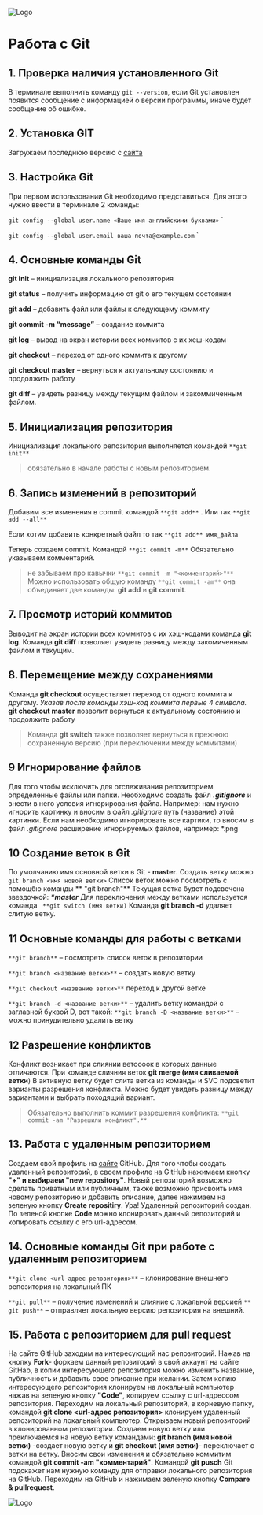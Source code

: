 ![Logo](Git.png)
# Работа с Git

## 1. Проверка наличия установленного Git
В терминале выполнить команду `git --version`, если Git установлен появится сообщение с информацией о версии программы, иначе будет сообщение об ошибке.
## 2. Установка GIT
Загружаем последнюю версию с [сайта](https://code.visualstudio.com/Download)

## 3. Настройка Git
При первом использовании Git необходимо представиться.
Для этого нужно ввести в терминале 2 команды:

`git config --global user.name «Ваше имя английскими буквами»`
`

`git config --global user.email ваша почта@example.com`
`

## 4. Основные команды Git
**git init** – инициализация локального репозитория

**git status** – получить информацию от git о его текущем состоянии

**git add** – добавить файл или файлы к следующему коммиту

**git commit -m “message”** – создание коммита

**git log** – вывод на экран истории всех коммитов с их хеш-кодам

**git checkout** – переход от одного коммита к другому

**git checkout master** – вернуться к актуальному состоянию и продолжить работу

**git diff** – увидеть разницу между текущим файлом и закоммиченным файлом.

## 5. Инициализация репозитория
Инициализация локального репозитория выполняется командой `**git init**`
>обязательно в начале работы с новым репозиторием.

## 6. Запись изменений в репозиторий 
Добавим все изменения в commit
командой `**git add**` .
Или так
`**git add --all**`

Если хотим добавить конкретный файл то так
`**git add** имя_файла`

Теперь создаем commit. Командой  `**git commit -m**`
Обязательно указываем комментарий.
> не забываем про кавычки
`**git commit -m "<комментарий>"**`
Можно использовать общую команду `**git commit -am**`
она объединяет две команды: **git add** и **git commit**.

## 7. Просмотр историй коммитов
Выводит на экран истории всех коммитов с их хэш-кодами команда **git log**.
Команда  **git diff** позволяет увидеть разницу между закомиченным файлом и текущим.

## 8. Перемещение между сохранениями
Команда **git checkout** осуществляет переход от одного коммита к другому. 
*Указав после команды хэш-код коммита первые 4 символа.*
**git checkout master** позволит вернуться к актуальному состоянию и продолжить работу

> Команда **git switch** также позволяет вернуться в прежнюю сохраненную версию (при переключении между коммитами)

## 9 Игнорирование файлов 
Для того чтобы исключить для отслеживания репозиторием определенные файлы или папки. Необходимо создать файл ***.gitignore*** и внести в него условия игнорирования файла. Например: нам нужно игнорить картинку и вносим в файл *.gitignore* путь (название) этой картинки. Если нам необходимо игнорировать все картики, то вносим в файл *.gitignore* расширение игнорируемых файлов, например: *.png 

## 10 Создание веток в Git
По умолчанию имя основной ветки в Git - **master**. Создать ветку можно ```git branch <имя новой ветки>```
Список веток можно посмотреть с помощбю команды  ** "git branch"** 
Текущая ветка будет подсвечена звездочкой: ***\*master***
Для переключения между ветками используется команда ``` **git switch (имя ветки)``` 
Команда **git branch -d**  удаляет слитую ветку.

## 11 Основные команды для работы с ветками 

`**git branch**` – посмотреть список веток в репозитории

`**git branch <название ветки>**` – создать новую ветку

`**git checkout <название ветки>**` переход к другой ветке

`**git branch -d <название ветки>**` – удалить ветку
командой с заглавной буквой  D, вот такой: `**git branch -D <название ветки>**` – можно принудительно удалить ветку

## 12 Разрешение конфликтов 
Конфликт возникает при слиянии ветоoooк в которых данные отличаются. При команде слияния веток **git merge (имя сливаемой ветки**) В активную ветку будет слита ветка из команды и SVC подсветит варианты разрешения конфликта. Можно будет увидеть разницу между вариантами и выбрать походящий вариант.
>Обязательно выполнить коммит разрешения конфликта: `**git commit -am "Разрешили конфликт".**`

## 13. Работа с удаленным репозиторием
Создаем свой профиль на [сайте](https://github.com)  GitHub.
Для того чтобы создать удаленный репозиторий, в своем профиле на GitHub нажимаем кнопку **"+" и выбираем "new repository"**. Новый репозиторий возможно сделать приватным или публичным, также возможно присвоить имя новому репозиторию и добавить описание, далее нажимаем на зеленую кнопку **Create repositiry**.
Ура! Удаленный репозиторий создан.
По зеленой кнопке **Code** можно клонировать данный репозиторий и копировать ссылку с его url-адресом.

## 14. Основные команды Git при работе с удаленным репозиторием
`**git clone <url-адрес репозитория>**` – клонирование внешнего репозитория на
локальный ПК

`**git pull**` – получение изменений и слияние с локальной версией
`** git push**` – отправляет локальную версию репозитория на внешний.

## 15. Работа с репозиторием для **pull request**
На сайте GitHub заходим на интересующий нас репозиторий. Нажав на кнопку **Fork**- форкаем данный репозиторий в свой аккаунт на сайте GitHab, в копии интересующего репозитория можно изменить название, публичность и добавить свое описание при желании.
Затем копию интересующего репозитория клонируем на локальный компьютер нажав на зеленую кнопку **"Code"**, копируем ссылку с url-адрессом репозитория.
Переходим на локальный репозиторий, в корневую папку, командой **git clone <url-адрес репозитория>** клонируем удаленный репозиторий на локальный компьютер. Открываем новый репозиторий в клонированном репозитории. Создаем новую ветку или преключаемся на новую ветку командами: **git branch (имя новой ветки)** -создает новую ветку и **git checkout (имя ветки)**- переключает с ветки на ветку. Вносим свои изменения и обязательно коммитим командой **git commit -am "комментарий"**.
Командой **git pusch** Git подскажет нам нужную команду для отправки локального репозитория на GitHub.
Переходим на GitHub и нажимаем зеленую кнопку **Compare & pullrequest**.




![Logo](Git.png)




